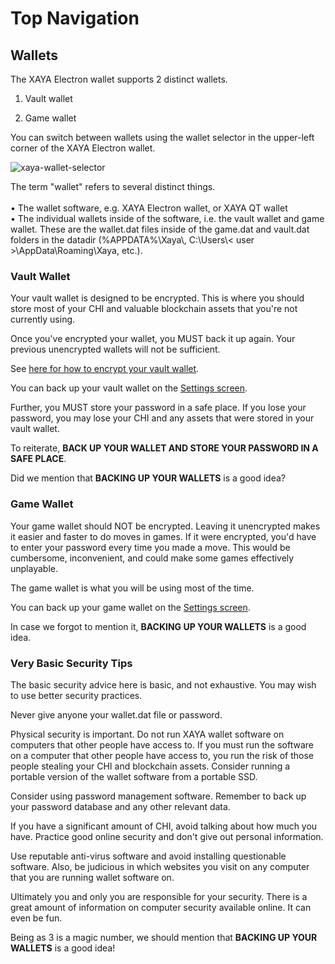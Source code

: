 # Top Navigation

## Wallets

The XAYA Electron wallet supports 2 distinct wallets.

1. Vault wallet

2. Game wallet

You can switch between wallets using the wallet selector in the upper-left 
corner of the XAYA Electron wallet.

![xaya-wallet-selector](img/xaya-wallet-selector.png)

<aside class="notice">The term "wallet" refers to several distinct things.
<br /><br />
• The wallet software, e.g. XAYA Electron wallet, or XAYA QT wallet
<br />
• The individual wallets inside of the software, i.e. the vault wallet and game 
wallet. These are the wallet.dat files inside of the game.dat and vault.dat 
folders in the datadir (%APPDATA%\Xaya\, 
C:\Users\< user >\AppData\Roaming\Xaya, etc.).</aside>

### Vault Wallet

Your vault wallet is designed to be encrypted. This is where you should store 
most of your CHI and valuable blockchain assets that you're not currently using.

Once you've encrypted your wallet, you MUST back it up again. Your previous 
unencrypted wallets will not be sufficient.

See [here for how to encrypt your vault wallet](#encrypt-vault-wallet).

You can back up your vault wallet on the [Settings screen](#settings).

Further, you MUST store your password in a safe place. If you lose your 
password, you may lose your CHI and any assets that were stored in your vault 
wallet.

To reiterate, **BACK UP YOUR WALLET AND STORE YOUR PASSWORD IN A SAFE PLACE**.

<aside class="success">Did we mention that <b>BACKING UP YOUR WALLETS</b> is a good idea?</aside>

### Game Wallet

Your game wallet should NOT be encrypted. Leaving it unencrypted makes it easier 
and faster to do moves in games. If it were encrypted, you'd have to enter your 
password every time you made a move. This would be cumbersome, inconvenient, and 
could make some games effectively unplayable.

The game wallet is what you will be using most of the time.

You can back up your game wallet on the [Settings screen](#settings).

<aside class="success">In case we forgot to mention it, <b>BACKING UP YOUR WALLETS</b> is a good idea.</aside>

### Very Basic Security Tips

The basic security advice here is basic, and not exhaustive. You may wish to use 
better security practices.

Never give anyone your wallet.dat file or password.

Physical security is important. Do not run XAYA wallet software on computers 
that other people have access to. If you must run the software on a computer 
that other people have access to, you run the risk of those people stealing your 
CHI and blockchain assets. Consider running a portable version of the wallet 
software from a portable SSD.

Consider using password management software. Remember to back up your password 
database and any other relevant data.

If you have a significant amount of CHI, avoid talking about how much you have. 
Practice good online security and don't give out personal information.

Use reputable anti-virus software and avoid installing questionable software. 
Also, be judicious in which websites you visit on any computer that you are 
running wallet software on.

Ultimately you and only you are responsible for your security. There is a great 
amount of information on computer security available online. It can even be fun.

<aside class="success">Being as 3 is a magic number, we should mention that <b>BACKING UP YOUR WALLETS</b> is a good idea!</aside>
